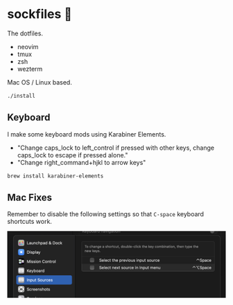 # sockfiles 🧦

The dotfiles.

- neovim
- tmux
- zsh
- wezterm

Mac OS / Linux based.

```bash
./install
```

## Keyboard

I make some keyboard mods using Karabiner Elements.

- "Change caps_lock to left_control if pressed with other keys, change caps_lock to escape if pressed alone."
- "Change right_command+hjkl to arrow keys"

```bash
brew install karabiner-elements
```

## Mac Fixes

Remember to disable the following settings so that `C-space` keyboard shortcuts work.

<img src="./assets/input-sources-fix.png" />
